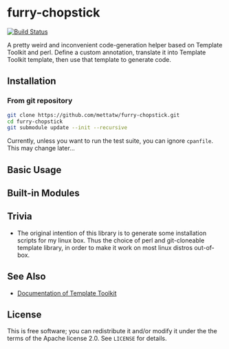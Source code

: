 # furry-chopstick

[![Build Status](https://travis-ci.org/mettatw/furry-chopstick.svg?branch=master)](https://travis-ci.org/mettatw/furry-chopstick)

A pretty weird and inconvenient code-generation helper based on Template Toolkit and perl. Define a custom annotation, translate it into Template Toolkit template, then use that template to generate code.

## Installation

### From git repository

```sh
git clone https://github.com/mettatw/furry-chopstick.git
cd furry-chopstick
git submodule update --init --recursive
```

Currently, unless you want to run the test suite, you can ignore `cpanfile`. This may change later...

## Basic Usage

## Built-in Modules

## Trivia

- The original intention of this library is to generate some installation scripts for my linux box. Thus the choice of perl and git-cloneable template library, in order to make it work on most linux distros out-of-box.

## See Also

- [Documentation of Template Toolkit](http://tt2.org/docs/)

## License

This is free software; you can redistribute it and/or modify it under
the the terms of the Apache license 2.0. See `LICENSE` for details.
